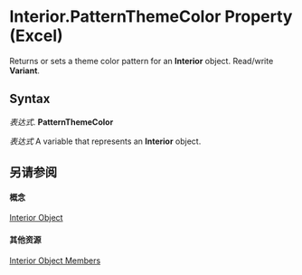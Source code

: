 
# Interior.PatternThemeColor Property (Excel)

Returns or sets a theme color pattern for an  **Interior** object. Read/write **Variant**.


## Syntax

 _表达式_. **PatternThemeColor**

 _表达式_ A variable that represents an **Interior** object.


## 另请参阅


#### 概念


[Interior Object](37c79831-2cac-69fd-10ee-6d5415ed338b.md)
#### 其他资源


[Interior Object Members](http://msdn.microsoft.com/library/d79ff9a6-fa56-8b0f-9a89-d54dbba57346%28Office.15%29.aspx)